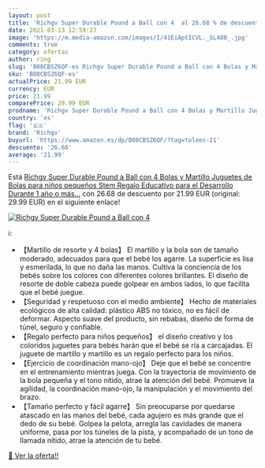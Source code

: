 ```yaml
---
layout: post
title: 'Richgv Super Durable Pound a Ball con 4  al 26.68 % de descuento'
date: 2021-03-13 12:59:27
image: 'https://m.media-amazon.com/images/I/41EiAptICVL._SL400_.jpg'
comments: true
category: ofertas
author: ring
slug: 'B08CBSZ6QF-es Richgv Super Durable Pound a Ball con 4 Bolas y Martillo...'
sku: 'B08CBSZ6QF-es'
actualPrice: 21.99 EUR
currency: EUR
price: 21.99
comparePrice: 29.99 EUR
prodname: 'Richgv Super Durable Pound a Ball con 4 Bolas y Martillo Juguetes de Bolas para niños pequeños Stem Regalo Educativo para el Desarrollo Durante 1 año o más…'
country: 'es'
flag: '🇪🇸'
brand: 'Richgv'
buyurl: 'https://www.amazon.es/dp/B08CBSZ6QF/?tag=tolees-21'
descuento: '26.68'
average: '21.99'
---
```


Está [Richgv Super Durable Pound a Ball con 4 Bolas y Martillo Juguetes de Bolas para niños pequeños Stem Regalo Educativo para el Desarrollo Durante 1 año o más…](https://www.amazon.es/dp/B08CBSZ6QF/?tag=tolees-21) con 26.68 de descuento por 21.99 EUR (original: 29.99 EUR) en el siguiente enlace!

[![Richgv Super Durable Pound a Ball con 4 ](https://m.media-amazon.com/images/I/41EiAptICVL._SL400_.jpg)](https://www.amazon.es/dp/B08CBSZ6QF/?tag=tolees-21)

ℹ️:

- 【Martillo de resorte y 4 bolas】 El martillo y la bola son de tamaño moderado, adecuados para que el bebé los agarre. La superficie es lisa y esmerilada, lo que no daña las manos. Cultiva la conciencia de los bebés sobre los colores con diferentes colores brillantes. El diseño de resorte de doble cabeza puede golpear en ambos lados, lo que facilita que el bebé juegue.
- 【Seguridad y respetuoso con el medio ambiente】 Hecho de materiales ecológicos de alta calidad: plástico ABS no tóxico, no es fácil de deformar. Aspecto suave del producto, sin rebabas, diseño de forma de túnel, seguro y confiable.
- 【Regalo perfecto para niños pequeños】 el diseño creativo y los coloridos juguetes para bebés harán que el bebé se ría a carcajadas. El juguete de martillo y martillo es un regalo perfecto para los niños.
- 【Ejercicio de coordinación mano-ojo】 Deje que el bebé se concentre en el entrenamiento mientras juega. Con la trayectoria de movimiento de la bola pequeña y el tono nítido, atrae la atención del bebé. Promueve la agilidad, la coordinación mano-ojo, la manipulación y el movimiento del brazo.
- 【Tamaño perfecto y fácil agarre】 Sin preocuparse por quedarse atascado en las manos del bebé, cada agujero es más grande que el dedo de su bebé. Golpea la pelota, arregla las cavidades de manera uniforme, pasa por los túneles de la pista, y acompañado de un tono de llamada nítido, atrae la atención de tu bebé.

[🛒 Ver la oferta!!](https://www.amazon.es/dp/B08CBSZ6QF/?tag=tolees-21)
